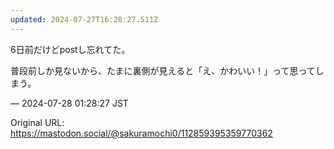 ```yaml
---
updated: 2024-07-27T16:28:27.511Z
---
```


<p>6日前だけどpostし忘れてた。</p><p>普段前しか見ないから、たまに裏側が見えると「え、かわいい！」って思ってしまう。</p>

&mdash; 2024-07-28 01:28:27 JST

Original URL: https://mastodon.social/@sakuramochi0/112859395359770362
